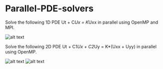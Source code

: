 # Parallel-PDE-solvers
Solve the following 1D PDE Ut + C*Ux = K*Uxx in parallel using OpenMP and MPI.

![alt text](https://github.com/omi14098/Parallel-PDE-solvers/blob/master/1d.png)

Solve the following 2D PDE Ut + C1*Ux + C2*Uy = K*(Uxx + Uyy) in parallel using OpenMP.

![alt text](https://github.com/omi14098/Parallel-PDE-solvers/blob/master/2d.png)
![alt text](https://github.com/omi14098/Parallel-PDE-solvers/blob/master/2d2.png)
